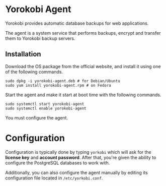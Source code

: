 # Yorokobi Agent

Yorokobi provides automatic database backups for web applications.

The agent is a system service that performs backups, encrypt and
transfer them to Yorokobi backup servers.

## Installation

Download the OS package from the official website, and install it using one of
the following commands.

```
sudo dpkg -i yorokobi-agent.deb # for Debian/Ubuntu
sudo yum install yorokobi-agent.rpm # on Fedora
```

Start the agent and make it start at boot time with the following commands.

```
sudo systemctl start yorokobi-agent
sudo systemctl enable yorokobi-agent
```

You must configure the agent.

# Configuration

Configuration is typically done by typing `yorkobi` which will ask for the
**license key** and **account password**. After that, you're given the ability
to configure the PostgreSQL databases to work with.

Additionally, you can also configure the agent manually by editing its
configuration file located in `/etc/yorkobi.conf`.
